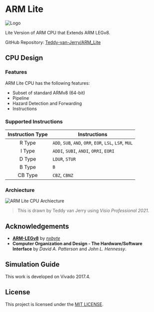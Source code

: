 # ARM Lite

<img src="https://arm-lite.teddy-van-jerry.org/ARM_Lite_Logo.png" style="max-height: 4.5cm;" alt="Logo">

Lite Version of ARM CPU that Extends ARM LEGv8.

GitHub Repository: [Teddy-van-Jerry/ARM_Lite](https://github.com/Teddy-van-Jerry/ARM_Lite)

## CPU Design
### Features
ARM Lite CPU has the following features:
- Subset of standard ARMv8 (64-bit)
- Pipeline
- Hazard Detection and Forwarding
- Instructions

### Supported Instructions
| Instruction Type |       Instructions       |
| :--------------: | ------------------------ |
| R Type           | `ADD`, `SUB`, `AND`, `ORR`, `EOR`, `LSL`, `LSR`, `MUL`
| I Type           | `ADDI`, `SUBI`, `ANDI`, `ORRI`, `EORI`
| D Type           | `LDUR`, `STUR`
| B Type           | `B`
| CB Type          | `CBZ`, `CBNZ`

### Archiecture
![ARM Lite CPU Archiecture](https://arm-lite.teddy-van-jerry.org/wp-content/uploads/2021/12/AMR_Lite_CPU.png)
> This is drawn by Teddy van Jerry using *Visio Professional 2021*.

## Acknowledgements
- **[ARM-LEGv8](https://github.com/nxbyte/ARM-LEGv8)** by *[nxbyte](https://github.com/nxbyte)*
- **Computer Organization and Design - The Hardware/Software Interface** by *David A. Patterson* and *John L. Hennessy*.

## Simulation Guide
This work is developed on Vivado 2017.4.

## License
This project is licensed under the [MIT LICENSE](https://arm-lite.teddy-van-jerry.org/info/license/).
